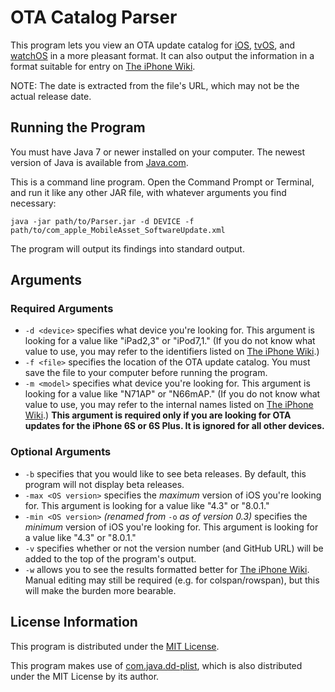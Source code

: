 # OTA Catalog Parser
This program lets you view an OTA update catalog for [iOS](http://mesu.apple.com/assets/com_apple_MobileAsset_SoftwareUpdate/com_apple_MobileAsset_SoftwareUpdate.xml), [tvOS](http://mesu.apple.com/assets/tv/com_apple_MobileAsset_SoftwareUpdate/com_apple_MobileAsset_SoftwareUpdate.xml), and [watchOS](http://mesu.apple.com/assets/watch/com_apple_MobileAsset_SoftwareUpdate/com_apple_MobileAsset_SoftwareUpdate.xml) in a more pleasant format. It can also output the information in a format suitable for entry on [The iPhone Wiki](https://www.theiphonewiki.com/wiki/OTA_Updates).

NOTE: The date is extracted from the file's URL, which may not be the actual release date.

## Running the Program
You must have Java 7 or newer installed on your computer. The newest version of Java is available from [Java.com](http://www.java.com/download/).

This is a command line program. Open the Command Prompt or Terminal, and run it like any other JAR file, with whatever arguments you find necessary:

`java -jar path/to/Parser.jar -d DEVICE -f path/to/com_apple_MobileAsset_SoftwareUpdate.xml`

The program will output its findings into standard output.

## Arguments
### Required Arguments
* `-d <device>` specifies what device you're looking for. This argument is looking for a value like "iPad2,3" or "iPod7,1." (If you do not know what value to use, you may refer to the identifiers listed on [The iPhone Wiki](https://www.theiphonewiki.com/wiki/Models).)
* `-f <file>` specifies the location of the OTA update catalog. You must save the file to your computer before running the program.
* `-m <model>` specifies what device you're looking for. This argument is looking for a value like "N71AP" or "N66mAP." (If you do not know what value to use, you may refer to the internal names listed on [The iPhone Wiki](https://www.theiphonewiki.com/wiki/Models).) __This argument is required only if you are looking for OTA updates for the iPhone 6S or 6S Plus. It is ignored for all other devices.__

### Optional Arguments
* `-b` specifies that you would like to see beta releases. By default, this program will not display beta releases.
* `-max <OS version>` specifies the _maximum_ version of iOS you're looking for. This argument is looking for a value like "4.3" or "8.0.1."
* `-min <OS version>` _(renamed from_ `-o` _as of version 0.3)_ specifies the _minimum_ version of iOS you're looking for. This argument is looking for a value like "4.3" or "8.0.1."
* `-v` specifies whether or not the version number (and GitHub URL) will be added to the top of the program's output.
* `-w` allows you to see the results formatted better for [The iPhone Wiki](https://www.theiphonewiki.com/wiki/OTA_Updates). Manual editing may still be required (e.g. for colspan/rowspan), but this will make the burden more bearable.

## License Information
This program is distributed under the [MIT License](http://opensource.org/licenses/MIT).

This program makes use of [com.java.dd-plist](https://github.com/3breadt/dd-plist), which is also distributed under the MIT License by its author.
